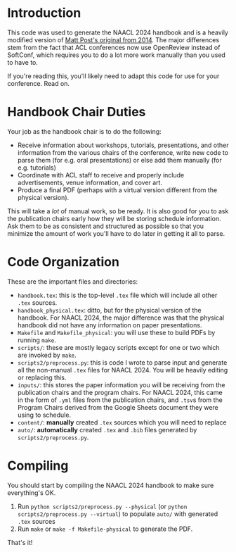# Introduction
This code was used to generate the NAACL 2024 handbook and is a heavily modified
version of [Matt Post's original from 2014](https://github.com/naacl-org/naacl-handbook).
The major differences stem from the fact that ACL conferences now use OpenReview 
instead of SoftConf, which requires you to do a lot more work manually than you used to have to.

If you're reading this, you'll likely need to adapt this code for use for your conference.
Read on.

# Handbook Chair Duties

Your job as the handbook chair is to do the following:

* Receive information about workshops, tutorials, presentations, and other information 
  from the various chairs of the conference, write new code to parse them (for e.g. oral
  presentations) or else add them manually (for e.g. tutorials)
* Coordinate with ACL staff to receive and properly include advertisements, venue information,
  and cover art.
* Produce a final PDF (perhaps with a virtual version different from the physical version).

This will take a *lot* of manual work, so be ready. It is also good for you to ask the publication
chairs early how they will be storing schedule information. Ask them to be as consistent and structured
as possible so that you minimize the amount of work you'll have to do later in getting it all to parse.

# Code Organization
These are the important files and directories:

* `handbook.tex`: this is the top-level `.tex` file which will include all other `.tex` sources.
* `handbook_physical.tex`: ditto, but for the physical version of the handbook. For NAACL 2024, the major
  difference was that the physical handbook did not have any information on paper presentations.
* `Makefile` and `Makefile_physical`: you will use these to build PDFs by running `make`.
* `scripts/`: these are mostly legacy scripts except for one or two which are invoked by `make`.
* `scripts2/preprocess.py`: this is code I wrote to parse input and generate all the non-manual `.tex`
  files for NAACL 2024. You will be heavily editing or replacing this.
* `inputs/`: this stores the paper information you will be receiving from the publication chairs and the
  program chairs. For NAACL 2024, this came in the form of `.yml` files from the publication chairs,
  and `.tsv`s from the Program Chairs derived from the Google Sheets document they were using to schedule.
* `content/`: **manually** created `.tex` sources which you will need to replace
* `auto/`: **automatically** created `.tex` and `.bib` files generated by `scripts2/preprocess.py`.

# Compiling
You should start by compiling the NAACL 2024 handbook to make sure everything's OK. 

1. Run `python scripts2/preprocess.py --physical` (or `python scripts2/preprocess.py --virtual`) to
   populate `auto/` with generated `.tex` sources
2. Run `make` or `make -f Makefile-physical` to generate the PDF.

That's it!
